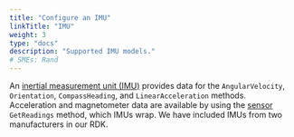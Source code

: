 ```yaml
---
title: "Configure an IMU"
linkTitle: "IMU"
weight: 3
type: "docs"
description: "Supported IMU models."
# SMEs: Rand
---
```


An [inertial measurement unit (IMU)](https://en.wikipedia.org/wiki/Inertial_measurement_unit) provides data for the `AngularVelocity`, `Orientation`, `CompassHeading`, and `LinearAcceleration` methods.
Acceleration and magnetometer data are available by using the [sensor](../../sensor/) `GetReadings` method, which IMUs wrap.
We have included IMUs from two manufacturers in our RDK.

